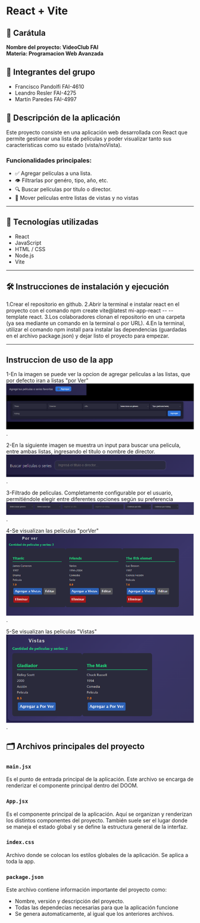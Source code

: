 # React + Vite

## 📄 Carátula

**Nombre del proyecto: VideoClub FAI**  
**Materia: Programacion Web Avanzada**

## 👥 Integrantes del grupo

- Francisco Pandolfi FAI-4610
- Leandro Resler FAI-4275
- Martín Paredes FAI-4997

## 📌 Descripción de la aplicación

Este proyecto consiste en una aplicación web desarrollada con React que permite gestionar una lista de películas y poder visualizar
tanto sus caracteristicas como su estado (vista/noVista).

### Funcionalidades principales:

- ✅ Agregar películas a una lista.
- 👁️ Filtrarlas por genéro, tipo, año, etc.
- 🔍 Buscar películas por titulo o director.
- 🔄 Mover películas entre listas de vistas y no vistas

---

## 🧪 Tecnologías utilizadas

- React
- JavaScript
- HTML / CSS
- Node.js
- Vite

---

## 🛠️ Instrucciones de instalación y ejecución

1.Crear el repositorio en github.
2.Abrir la terminal e instalar react en el proyecto con el comando npm create vite@latest mi-app-react -- --template react.
3.Los colaboradores clonan el repositorio en una carpeta (ya sea mediante un comando en la terminal o por URL).
4.En la terminal, utilizar el comando npm install para instalar las dependencias (guardadas en el archivo package.json) y dejar listo el proyecto para empezar.

---

## Instruccion de uso de la app

1-En la imagen se puede ver la opcion de agregar peliculas a las listas, que por defecto iran a listas "por Ver"
![imagen agregar peliculas](./src/assets/images/agregarPelicula.png).

2-En la siguiente imagen se muestra un input para buscar una pelicula, entre ambas listas, ingresando el titulo o nombre de director.
![imagen buscador](./src/assets/images/buscar.png).

3-Filtrado de peliculas. Completamente configurable por el usuario, permitiéndole elegir entre diferentes opciones según su preferencia
![imagen filtro peliculas](./src/assets/images/filtro.png).

4-Se visualizan las peliculas "porVer"
![imagen lista peliculas por ver](./src/assets/images/porver.png).

5-Se visualizan las peliculas "Vistas"
![imagen lista peliculas por vistas](./src/assets/images/vistas.png).

## 🗂️ Archivos principales del proyecto

### `main.jsx`

Es el punto de entrada principal de la aplicación. Este archivo se encarga de renderizar el componente principal <App/> dentro del DOOM.

### `App.jsx`

Es el componente principal de la aplicación. Aquí se organizan y renderizan los distintos componentes del proyecto. También suele ser el lugar donde se maneja el estado global y se define la estructura general de la interfaz.

### `index.css`

Archivo donde se colocan los estilos globales de la aplicación.
Se aplica a toda la app.

### `package.json`

Este archivo contiene información importante del proyecto como:

- Nombre, versión y descripción del proyecto.
- Todas las dependecias necesarias para que la aplicación funcione
- Se genera automaticamente, al igual que los anteriores archivos.
